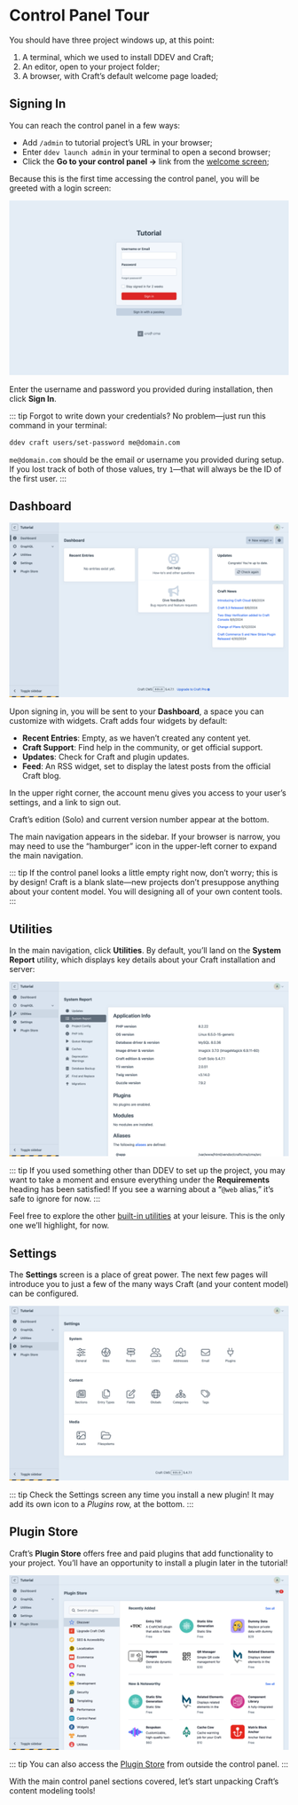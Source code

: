 # Control Panel Tour

You should have three project windows up, at this point:

1. A terminal, which we used to install DDEV and Craft;
1. An editor, open to your project folder;
1. A browser, with Craft’s default welcome page loaded;

## Signing In

You can reach the control panel in a few ways:

- Add `/admin` to tutorial project’s URL in your browser;
- Enter `ddev launch admin` in your terminal to open a second browser;
- Click the **Go to your control panel &rarr;** link from the [welcome screen](./README.md#setup);

Because this is the first time accessing the control panel, you will be greeted with a login screen:

<BrowserShot url="https://tutorial.ddev.site/admin/login" :link="false" caption="Craft’s login screen.">
<img src="../images/login.png" alt="Screenshot of Craft’s login screen" />
</BrowserShot>

Enter the username and password you provided during installation, then click **Sign In**.

::: tip
Forgot to write down your credentials? No problem—just run this command in your terminal:

```sh
ddev craft users/set-password me@domain.com
```

`me@domain.com` should be the email or username you provided during setup. If you lost track of both of those values, try `1`—that will always be the ID of the first user.
:::

## Dashboard

<BrowserShot
    url="https://tutorial.ddev.site/admin/dashboard"
    id="dashboard"
    :poi="{
        widgets: [35, 40],
        account: [93, 4],
        edition: [65, 90],
        navigation: [13, 20],
    }"
    :link="false"
    caption="The control panel without any content.">
<img src="../images/dashboard.png" alt="Screenshot of the Craft CMS control panel Dashboard" />
</BrowserShot>

Upon signing in, you will be sent to your **Dashboard**, a space you can customize with <Poi label="1" id="widgets" target="dashboard" /> widgets. Craft adds four widgets by default:

- **Recent Entries**: Empty, as we haven’t created any content yet.
- **Craft Support**: Find help in the community, or get official support.
- **Updates**: Check for Craft and plugin updates.
- **Feed**: An RSS widget, set to display the latest posts from the official Craft blog.

In the upper right corner, the account menu <Poi label="2" id="account" target="dashboard" /> gives you access to your user’s settings, and a link to sign out.

Craft’s edition (Solo) and current version number <Poi label="3" id="edition" target="dashboard" /> appear at the bottom.

The main navigation <Poi label="4" id="navigation" target="dashboard" /> appears in the sidebar. If your browser is narrow, you may need to use the “hamburger” icon in the upper-left corner to expand the main navigation.

::: tip
If the control panel looks a little empty right now, don’t worry; this is by design! Craft is a blank slate—new projects don’t presuppose anything about your content model. You will designing all of your own content tools.
:::

## Utilities

In the main navigation, click **Utilities**. By default, you’ll land on the **System Report** utility, which displays key details about your Craft installation and server:

<BrowserShot url="https://tutorial.ddev.site/admin/utilities/system-report" :link="false" caption="The System Report utility lists important details about your installation.">
<img src="../images/system-report.png" alt="Screenshot of the Craft CMS utilities section, with the “System Report” pane active" />
</BrowserShot>

::: tip
If you used something other than DDEV to set up the project, you may want to take a moment and ensure everything under the **Requirements** heading has been satisfied! If you see a warning about a “`@web` alias,” it’s safe to ignore for now.
:::

Feel free to explore the other [built-in utilities](/5.x/system/control-panel.md#utilities) at your leisure. This is the only one we’ll highlight, for now.

## Settings

The **Settings** screen is a place of great power. The next few pages will introduce you to just a few of the many ways Craft (and your content model) can be configured.

<BrowserShot url="https://tutorial.ddev.site/admin/settings" :link="false" caption="Craft’s settings screen.">
<img src="../images/settings.png" alt="A grid of icons and labels for Craft’s settings groups." />
</BrowserShot>

::: tip
Check the Settings screen any time you install a new plugin! It may add its own icon to a _Plugins_ row, at the bottom.
:::

## Plugin Store

Craft’s **Plugin Store** offers free and paid plugins that add functionality to your project. You’ll have an opportunity to install a plugin later in the tutorial!

<BrowserShot url="https://tutorial.ddev.site/admin/plugin-store" :link="false" caption="The Craft CMS Plugin Store.">
<img src="../images/plugin-store.png" alt="Screenshot of Craft’s Plugin Store, viewed from the control panel" />
</BrowserShot>

::: tip
You can also access the [Plugin Store](https://plugins.craftcms.com/) from outside the control panel.
:::

With the main control panel sections covered, let’s start unpacking Craft’s content modeling tools!
